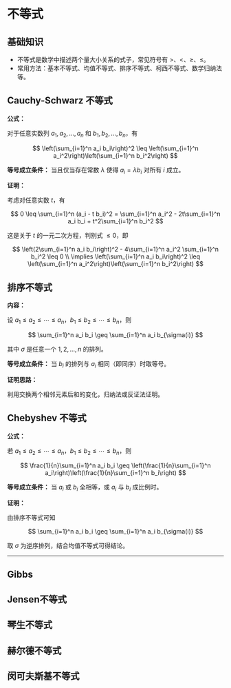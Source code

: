 # 不等式

## 基础知识

- 不等式是数学中描述两个量大小关系的式子，常见符号有 $>$、$<$、$\geq$、$\leq$。
- 常用方法：基本不等式、均值不等式、排序不等式、柯西不等式、数学归纳法等。

## Cauchy-Schwarz 不等式

**公式：**

对于任意实数列 $a_1, a_2, \dots, a_n$ 和 $b_1, b_2, \dots, b_n$，有

$$
\left(\sum_{i=1}^n a_i b_i\right)^2 \leq \left(\sum_{i=1}^n a_i^2\right)\left(\sum_{i=1}^n b_i^2\right)
$$

**等号成立条件：** 当且仅当存在常数 $\lambda$ 使得 $a_i = \lambda b_i$ 对所有 $i$ 成立。

**证明：**

考虑对任意实数 $t$，有

$$
0 \leq \sum_{i=1}^n (a_i - t b_i)^2 = \sum_{i=1}^n a_i^2 - 2t\sum_{i=1}^n a_i b_i + t^2\sum_{i=1}^n b_i^2
$$

这是关于 $t$ 的一元二次方程，判别式 $\leq 0$，即

$$
\left(2\sum_{i=1}^n a_i b_i\right)^2 - 4\sum_{i=1}^n a_i^2 \sum_{i=1}^n b_i^2 \leq 0 \\
\implies \left(\sum_{i=1}^n a_i b_i\right)^2 \leq \left(\sum_{i=1}^n a_i^2\right)\left(\sum_{i=1}^n b_i^2\right)
$$

## 排序不等式

**内容：**

设 $a_1 \leq a_2 \leq \cdots \leq a_n$，$b_1 \leq b_2 \leq \cdots \leq b_n$，则

$$
\sum_{i=1}^n a_i b_i \geq \sum_{i=1}^n a_i b_{\sigma(i)}
$$

其中 $\sigma$ 是任意一个 $1,2,\dots,n$ 的排列。

**等号成立条件：** 当 $b_i$ 的排列与 $a_i$ 相同（即同序）时取等号。

**证明思路：**

利用交换两个相邻元素后和的变化，归纳法或反证法证明。


## Chebyshev 不等式

**公式：**

若 $a_1 \leq a_2 \leq \cdots \leq a_n$，$b_1 \leq b_2 \leq \cdots \leq b_n$，则

$$
\frac{1}{n}\sum_{i=1}^n a_i b_i \geq \left(\frac{1}{n}\sum_{i=1}^n a_i\right)\left(\frac{1}{n}\sum_{i=1}^n b_i\right)
$$

**等号成立条件：** 当 $a_i$ 或 $b_i$ 全相等，或 $a_i$ 与 $b_i$ 成比例时。

**证明：**

由排序不等式可知

$$
\sum_{i=1}^n a_i b_i \geq \sum_{i=1}^n a_i b_{\sigma(i)}
$$

取 $\sigma$ 为逆序排列，结合均值不等式可得结论。

---


## Gibbs


## Jensen不等式


## 琴生不等式


## 赫尔德不等式

## 闵可夫斯基不等式